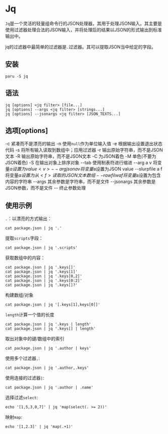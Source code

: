 # Jq

`Jq`是一个灵活的轻量组命令行的JSON处理器，其用于处理JSON输入。其主要是使用过滤器处理合法的JSON输入，并将处理后的结果以JSON的形式输出到标准输出中。

jq的过滤器中最简单的过滤器是`.`过滤器。其可以提取JSON当中给定的字段。

## 安装

```shell
paru -S jq
```

## 语法

```shell
jq [options] <jq filter> [file...]
jq [options] --args <jq filter> [strings...]
jq [options] --jsonargs <jq filter> [JSON_TEXTS...]
```

## 选项[options]

-c                紧凑而不是漂亮的输出
-n                使用`null`作为单位输入值
-e                根据输出设置退出状态代码
-s                将所有输入读取到数组中；应用过滤器
-r                输出原始字符串，而不是JSON文本
-R                输出原始字符串，而不是JSON文本
-C                为JSON着色
-M                单色(不要为JSON着色)
-S                在输出对象上排序对象
--tab             使用制表符进行缩进
--arg a v         将变量$a设置为value<v>
--argjson a v     将变量$a设置为JSON value<v>
--slurpfile a f   将变量$a设置为从<f>读取的JSON文本数组
--rawfilw a f     将变量$a设置为包含<f>内容的字符串
--args            其余参数是字符串，而不是文件
--jsonargs        其余参数是JSON参数，而不是文件
--                终止参数处理

## 使用示例

`.`：以漂亮的方式输出：

```shell
cat package.json | jq '.'
```

提取`scripts`字段：
```shell
cat package.json | jq '.scripts'
```

获取数组中的内容：
```shell
cat package.json | jq '.keys[]'
cat package.json | jq '.keys[1]'
cat package.json | jq '.keys[0,2]'
cat package.json | jq '.keys[0:2]'
cat package.json | jq '.keys[]?'
```

构建数组/对象
```shell
cat package.json | jq '[.keys[1],keys[0]]'
```

`length`计算一个值的长度
```shell
cat package.json | jq '.keys | length'
cat package.json | jq '.keys[] | length'
```

取出对象中的键/数组中的索引
```shell
cat package.json | jq '.author | keys'
```

使用多个过滤器`,`:
```shell
cat package.json | jq '.author,.keys'
```

使用连接的过滤器`|`:
```shell
cat package.json | jq '.author | .name'
```

选择过滤`select`:
```shell
echo '[1,5,3,0,7]' | jq 'map(select(. >= 2))'
```

映射`map`:
```shell
echo '[1,2.3]' | jq 'map(.+1)'
```
